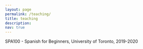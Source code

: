 ```yaml
---
layout: page
permalink: /teaching/
title: teaching
description:
nav: true
---
```


SPA100 - Spanish for Beginners, University of Toronto, 2019-2020
